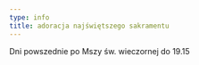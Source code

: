 ```yaml
---
type: info
title: adoracja najświętszego sakramentu
---
```


Dni powszednie po Mszy św. wieczornej do 19.15
